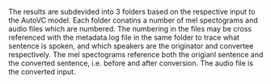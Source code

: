 The results are subdevided into 3 folders based on the respective input to the AutoVC model.
Each folder conatins a number of mel spectograms and audio files which are numbered. The numbering in the files may be cross referenced with the metadata.log file in the same folder to trace what sentence is spoken, and which speakers are the originator and convertee respectively.
The mel spectograms reference both the origianl sentence and the converted sentence, i.e. before and after conversion. The audio file is the converted input.